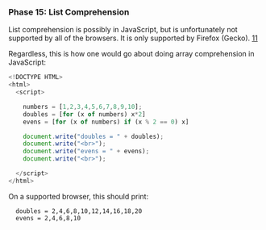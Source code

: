 ### Phase 15: List Comprehension

List comprehension is possibly in JavaScript, but is unfortunately not supported by all of the browsers. It is only supported by Firefox (Gecko). [11]

Regardless, this is how one would go about doing array comprehension in JavaScript:

```js
<!DOCTYPE HTML>
<html>
  <script>

    numbers = [1,2,3,4,5,6,7,8,9,10];
    doubles = [for (x of numbers) x*2]
    evens = [for (x of numbers) if (x % 2 == 0) x]

    document.write("doubles = " + doubles);
    document.write("<br>");
    document.write("evens = " + evens);
    document.write("<br>");

  </script>
</html>

```

On a supported browser, this should print:

      doubles = 2,4,6,8,10,12,14,16,18,20
      evens = 2,4,6,8,10


   [11]: https://developer.mozilla.org/en-US/docs/Web/JavaScript/Reference/Operators/Array_comprehensions